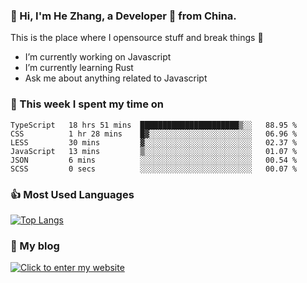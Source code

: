 ### 👋 Hi, I'm He Zhang, a Developer 🚀 from China.

This is the place where I opensource stuff and break things :rofl:

- I’m currently working on Javascript
- I’m currently learning Rust
- Ask me about anything related to Javascript

### 💪 This week I spent my time on 
<!--START_SECTION:waka-->

```text
TypeScript   18 hrs 51 mins  ██████████████████████▒░░   88.95 %
CSS          1 hr 28 mins    █▓░░░░░░░░░░░░░░░░░░░░░░░   06.96 %
LESS         30 mins         ▓░░░░░░░░░░░░░░░░░░░░░░░░   02.37 %
JavaScript   13 mins         ▒░░░░░░░░░░░░░░░░░░░░░░░░   01.07 %
JSON         6 mins          ░░░░░░░░░░░░░░░░░░░░░░░░░   00.54 %
SCSS         0 secs          ░░░░░░░░░░░░░░░░░░░░░░░░░   00.07 %
```

<!--END_SECTION:waka-->

### 👍 Most Used Languages
[![Top Langs](https://github-readme-stats.vercel.app/api/top-langs/?username=zhanghecool&layout=compact)](https://zhanghe.cool)

### 🌈 My blog 
[![Click to enter my website](https://cdn.jsdelivr.net/gh/zhanghecool/assets/images/gif/zhanghecools.gif)](https://zhanghe.cool)
